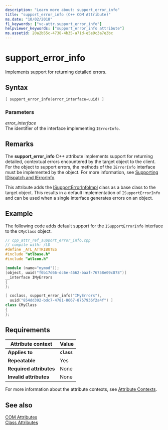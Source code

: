 ```yaml
---
description: "Learn more about: support_error_info"
title: "support_error_info (C++ COM Attribute)"
ms.date: "10/02/2018"
f1_keywords: ["vc-attr.support_error_info"]
helpviewer_keywords: ["support_error_info attribute"]
ms.assetid: 20a2b55c-4738-4b35-a71d-e5e9c3a7e3bc
---
```

# support_error_info

Implements support for returning detailed errors.

## Syntax

```cpp
[ support_error_info(error_interface=uuid) ]
```

### Parameters

*error_interface*<br/>
The identifier of the interface implementing `IErrorInfo`.

## Remarks

The **support_error_info** C++ attribute implements support for returning detailed, contextual errors encountered by the target object to the client. For the object to support errors, the methods of the `IErrorInfo` interface must be implemented by the object. For more information, see [Supporting IDispatch and IErrorInfo](../../atl/supporting-idispatch-and-ierrorinfo.md).

This attribute adds the [ISupportErrorInfoImpl](../../atl/reference/isupporterrorinfoimpl-class.md) class as a base class to the target object. This results in a default implementation of `ISupportErrorInfo` and can be used when a single interface generates errors on an object.

## Example

The following code adds default support for the `ISupportErrorInfo` interface to the `CMyClass` object.

```cpp
// cpp_attr_ref_support_error_info.cpp
// compile with: /LD
#define _ATL_ATTRIBUTES
#include "atlbase.h"
#include "atlcom.h"

[module (name="mymod")];
[object, uuid("f0b17d66-dc6e-4662-baaf-76758e09c878")]
__interface IMyErrors
{
};

[ coclass, support_error_info("IMyErrors"),
  uuid("854dd392-bdc7-4781-8667-8757936f2a4f") ]
class CMyClass
{
};
```

## Requirements

| Attribute context | Value |
|-|-|
|**Applies to**|**`class`**|
|**Repeatable**|Yes|
|**Required attributes**|None|
|**Invalid attributes**|None|

For more information about the attribute contexts, see [Attribute Contexts](cpp-attributes-com-net.md#contexts).

## See also

[COM Attributes](com-attributes.md)<br/>
[Class Attributes](class-attributes.md)
